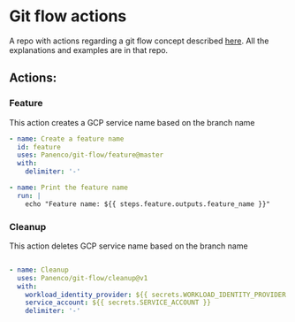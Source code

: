 # Git flow actions

A repo with actions regarding a git flow concept described [here](https://github.com/doichev-kostia/git-flow-poc).
All the explanations and examples are in that repo.

## Actions:

### Feature

This action creates a GCP service name based on the branch name

```yml
- name: Create a feature name
  id: feature
  uses: Panenco/git-flow/feature@master
  with:
    delimiter: '-'

- name: Print the feature name
  run: |
    echo "Feature name: ${{ steps.feature.outputs.feature_name }}"

```

### Cleanup

This action deletes GCP service name based on the branch name

```yml

- name: Cleanup
  uses: Panenco/git-flow/cleanup@v1
  with:
    workload_identity_provider: ${{ secrets.WORKLOAD_IDENTITY_PROVIDER }}
    service_account: ${{ secrets.SERVICE_ACCOUNT }}
    delimiter: '-'

```
